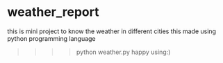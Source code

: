# weather_report
this is mini project to know the weather in different cities
this made using python programming language
>>>> python weather.py
happy using:)
